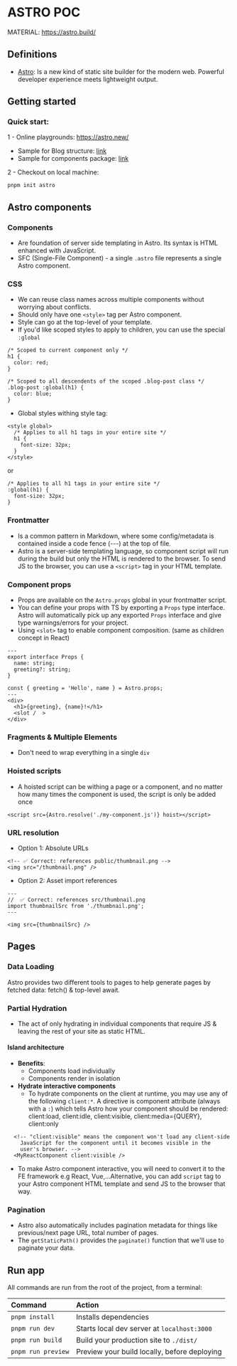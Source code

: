 # ASTRO POC
MATERIAL: https://astro.build/

## Definitions
- [Astro](https://astro.build/): Is a new kind of static site builder for the modern web. Powerful developer experience meets lightweight output.

## Getting started
### Quick start:
1 - Online playgrounds:
https://astro.new/

- Sample for Blog structure: [link](https://codesandbox.io/s/github/withastro/astro/tree/latest/examples/blog-multiple-authors) 
- Sample for components package: [link](https://codesandbox.io/s/github/withastro/astro/tree/latest/examples/component)

2 - Checkout on local machine:
```
pnpm init astro
```
## Astro components
### Components
- Are foundation of server side templating in Astro. Its syntax is HTML enhanced with JavaScript.
- SFC (Single-File Component) - a single `.astro` file represents a single Astro component.
### CSS
- We can reuse class names across multiple components without worrying about conflicts.
- Should only have one `<style>` tag per Astro component.
- Style can go at the top-level of your template.
- If you'd like scoped styles to apply to children, you can use the special `:global` 

```
/* Scoped to current component only */
h1 {
  color: red;
}

/* Scoped to all descendents of the scoped .blog-post class */
.blog-post :global(h1) {
  color: blue;
}
```

- Global styles withing style tag:

```
<style global>
  /* Applies to all h1 tags in your entire site */
  h1 {
    font-size: 32px;
  }
</style>
```

or

```
/* Applies to all h1 tags in your entire site */
:global(h1) {
  font-size: 32px;
}
```

### Frontmatter
- Is a common pattern in Markdown, where some config/metadata is contained inside a code fence (---) at the top of file.
- Astro is a server-side templating language, so component script will run during the build but only the HTML is rendered to the browser. To send JS to the browser, you can use a `<script>` tag in your HTML template.

### Component props
- Props are available on the `Astro.props` global in your frontmatter script.
- You can define your props with TS by exporting a `Props` type interface. Astro will automatically pick up any exported `Props` interface and give type warnings/errors for your project.
- Using `<slot>` tag to enable component composition. (same as children concept in React)

```
---
export interface Props {
  name: string;
  greeting?: string;
}

const { greeting = 'Hello', name } = Astro.props;
---
<div>
  <h1>{greeting}, {name}!</h1>
  <slot /  >
</div>
```

### Fragments & Multiple Elements
- Don't need to wrap everything in a single `div`

### Hoisted scripts
- A hoisted script can be withing a page or a component, and no matter how many times the component is used, the script is only be added once

```
<script src={Astro.resolve('./my-component.js')} hoist></script>
```

### URL resolution
- Option 1: Absolute URLs

```
<!-- ✅ Correct: references public/thumbnail.png -->
<img src="/thumbnail.png" />
```

- Option 2: Asset import references

```
---
//  ✅ Correct: references src/thumbnail.png
import thumbnailSrc from './thumbnail.png';
---

<img src={thumbnailSrc} />
```

## Pages
### Data Loading
Astro provides two different tools to pages to help generate pages by fetched data: fetch() & top-level await.
### Partial Hydration
- The act of only hydrating in individual components that require JS & leaving the rest of your site as static HTML. 

#### **Island architecture**
- **Benefits**:
  + Components load individually
  + Components render in isolation
- **Hydrate interactive components**
  + To hydrate components on the client at runtime, you may use any of the following `client:*`. A directive is component attribute (always with a `:`) which tells Astro how your component should be rendered: client:load, client:idle, client:visible, client:media={QUERY}, client:only

```
  <!-- "client:visible" means the component won't load any client-side
    JavaScript for the component until it becomes visible in the
    user's browser. -->
  <MyReactComponent client:visible />
```

  + To make Astro component interactive, you will need to convert it to the FE framework e.g React, Vue,...Alternative, you can add `script` tag to your Astro component HTML template and send JS to the browser that way.

### Pagination
- Astro also automatically includes pagination metadata for things like previous/next page URL, total number of pages.
- The `getStaticPath()` provides the `paginate()` function that we'll use to paginate your data.

## Run app
All commands are run from the root of the project, from a terminal:

| Command            | Action                                       |
|:----------------   |:-------------------------------------------- |
| `pnpm install`     | Installs dependencies                        |
| `pnpm run dev`     | Starts local dev server at `localhost:3000`  |
| `pnpm run build`   | Build your production site to `./dist/`      |
| `pnpm run preview` | Preview your build locally, before deploying |


